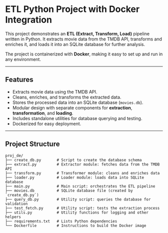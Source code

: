 # ETL Python Project with Docker Integration

This project demonstrates an **ETL (Extract, Transform, Load)** pipeline written in Python. It extracts movie data from the TMDB API, transforms and enriches it, and loads it into an SQLite database for further analysis.

The project is containerized with **Docker**, making it easy to set up and run in any environment.

---

## **Features**
- Extracts movie data using the TMDB API.
- Cleans, enriches, and transforms the extracted data.
- Stores the processed data into an SQLite database (`movies.db`).
- Modular design with separate components for **extraction**, **transformation**, and **loading**.
- Includes standalone utilities for database querying and testing.
- Dockerized for easy deployment.

---

## **Project Structure**

```plaintext
proj_de/
├── create_db.py       # Script to create the database schema
├── extract.py         # Extractor module: fetches data from the TMDB API
├── transform.py       # Transformer module: cleans and enriches data
├── loader.py          # Loader module: loads data into SQLite database
├── main.py            # Main script: orchestrates the ETL pipeline
├── movies.db          # SQLite database file (created by `create_db.py`)
├── query_db.py        # Utility script: queries the database for validation
├── test_fetch.py      # Utility script: tests the extraction process
├── utils.py           # Utility functions for logging and other helpers
├── requirements.txt   # Lists Python dependencies
└── Dockerfile         # Instructions to build the Docker image
